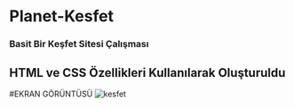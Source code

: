 ﻿# Planet-Kesfet
 
<h3> Basit Bir Keşfet Sitesi Çalışması </h3> 

<h2> HTML ve CSS Özellikleri Kullanılarak Oluşturuldu</h2>

#EKRAN GÖRÜNTÜSÜ
![kesfet](https://github.com/kaymakhasan/Planet-Kesfet/assets/147662994/569dcd43-7cda-4fdb-b0f4-c1ff54a42700)
